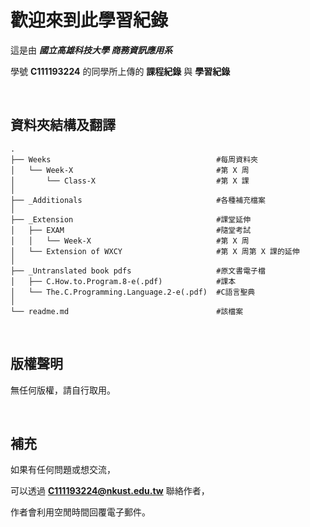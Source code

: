 # 歡迎來到此學習紀錄

這是由 ***國立高雄科技大學 商務資訊應用系***

學號 **C111193224** 的同學所上傳的 **課程紀錄** 與 **學習紀錄**

&emsp;
## 資料夾結構及翻譯

    .
    ├── Weeks                                     #每周資料夾
    │   └── Week-X                                #第 X 周
    │       └── Class-X                           #第 X 課
    │
    ├── _Additionals                              #各種補充檔案
    │
    ├── _Extension                                #課堂延伸
    │   ├── EXAM                                  #隨堂考試
    │   │   └── Week-X                            #第 X 周
    │   └── Extension of WXCY                     #第 X 周第 X 課的延伸
    │
    ├── _Untranslated book pdfs                   #原文書電子檔
    │   ├── C.How.to.Program.8-e(.pdf)            #課本
    │   └── The.C.Programming.Language.2-e(.pdf)  #C語言聖典
    │
    └── readme.md                                 #該檔案

&emsp;
## 版權聲明
無任何版權，請自行取用。

&emsp;
## 補充
如果有任何問題或想交流，

可以透過 **C111193224@nkust.edu.tw** 聯絡作者，

作者會利用空閒時間回覆電子郵件。